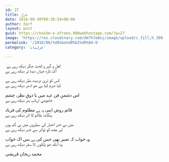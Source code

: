 ```yaml
---
id: 27
title: غزل
date: 2018-08-30T09:38:54+00:00
author: Xarf
layout: post
guid: https://chashm-e-afreen.000webhostapp.com/?p=27
image: 'https://res.cloudinary.com/dm7h7e8xj/image/upload/c_fill,h_399,w_760/v1501268554/sunrise_ttb9nk.jpg'
permalink: '/2018/08/%d8%ba%d8%b2%d9%84-6'
category: 'غزلیات'
 
---
```

 
<div class="entry-content">
  <p>
    <span style="font-family: Mehr;"> لعل و گہر و لختِ جگر دیکھ رہی ہے<br /> اک تازہ جہاں دیدۂ تر دیکھ رہی ہے</span>
   
  
  <p>
    <span style="font-family: Mehr;">کس کو تری دزدیدہ نظر دیکھ رہی ہے</span><br /> <span style="font-family: Mehr;">کیا جرم کیا ہے جو ادھر دیکھ رہی ہے</span>
   
</div>

<div class="entry-content">
  <p>
    <span style="font-family: Mehr;">اس دشمنِ فن عہد میں با ذوقِ نظر، چشم</span><br /> <span style="font-family: Mehr;">خاموشیِ اربابِ ہنر دیکھ رہی ہے</span>
   
  
  <p>
    <span style="font-family: Mehr;">قائم روش اپنی پہ ہے مظلوم کی فریاد</span><br /> <span style="font-family: Mehr;">ہنگامۂ ظالم کا اثر دیکھ رہی ہے</span>
   
</div>

<div class="entry-content">
  <p>
    <span style="font-family: Mehr;">میں بے خبر اخبار کی سطروں میں ہی گم ہوں</span><br /> <span style="font-family: Mehr;">اور مجھ کو تواتر سے خبر دیکھ رہی ہے</span>
   
  
  <p>
    <span style="font-family: Mehr;">وہ خواب کہ تعبیر بھی جس کی ہے بس اک خواب</span><br /> <span style="font-family: Mehr;">وہ آنکھ جو پلکوں کا سفر دیکھ رہی ہے</span>
   
  
  <p>
    <span style="font-family: Mehr;">محمد ریحان قریشی</span>
   
</div>
 